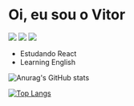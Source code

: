 # Oi, eu sou o Vitor

<a href="https://www.linkedin.com/in/vitor-cesarino-230473249/" target="_blank"><img src="https://img.shields.io/badge/-Linkedln-0e76a8?style=for-the-badge&logo=linkedin&logoColor=white" target="_blank"></a>
<a href="https://instagram.com/vcesarino" target="_blank"><img src="https://img.shields.io/badge/-Instagram-df6d74?style=for-the-badge&logo=instagram&logoColor=white" target="_blank"></a>
<a href="https://discord.com/channels/@tept" target="_blank"><img src="https://img.shields.io/badge/Discord-7289da?style=for-the-badge&logo=discord&logoColor=white" target="_blank"></a>
<ul>
  <li>Estudando React</li>
  <li>Learning English</li>
</ul>


![Anurag's GitHub stats](https://github-readme-stats.vercel.app/api?username=TecAngolano&show_icons=true&theme=monokai)

[![Top Langs](https://github-readme-stats.vercel.app/api/top-langs/?username=TecAngolano&langs_count=3&theme=monokai)](https://github.com/anuraghazra/github-readme-stats)

